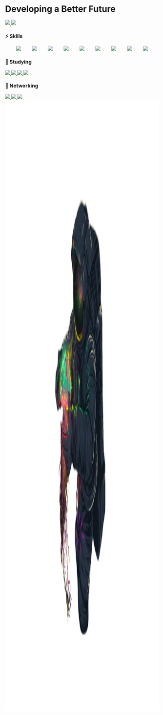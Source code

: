 ### <h1>Developing a Better Future</h1>

 <div>
   <a href="https://github.com/rogerio-alvesf">
    <img height="160em" src="https://github-readme-stats.vercel.app/api?username=rogerio-alvesf&show_icons=true&theme=monokai&count_private=true"/>
    <img height="160em" src="https://github-readme-stats.vercel.app/api/top-langs/?username=rogerio-alvesf&layout=compact&angs_count=7&theme=monokai"/>
   </a>
</div>
 
 ### ⚡ Skills
 <div style="display:flex; justify-content: space-evenly;">
 
<img src="https://img.shields.io/badge/html5-5E5E5E?logo=Html5&style=for-the-badge&labelColor=000000"/>
 
<img src="https://img.shields.io/badge/css3-5E5E5E?logo=Css3&style=for-the-badge&labelColor=000000"/>

<a href="https://www.javascript.com/" target="_blank">
 <img src="https://img.shields.io/badge/javascript-5E5E5E?logo=JavaScript&style=for-the-badge&labelColor=000000"/>
</a>

<a href="https://www.microsoft.com/en-us/sql-server/sql-server-2019" target="_blank">
  <img src="https://img.shields.io/badge/-Sql%20server-5E5E5E?logo=Microsoft%20SQL%20Server&style=for-the-badge&labelColor=000000"/>
</a>

<a href="https://www.mysql.com" target="_blank">
 <img src="https://img.shields.io/badge/MySQL-5E5E5E?logo=MySQL&style=for-the-badge&labelColor=dddddd"/>
</a>

<a href="https://git-scm.com" target="_blank">
 <img src="https://img.shields.io/badge/git-5E5E5E?logo=Git&style=for-the-badge&labelColor=000000"/>
</a>

<a href="https://www.markdownguide.org/getting-started/" target="_blank">
 <img src="https://img.shields.io/badge/markdown-5E5E5E?logo=Markdown&style=for-the-badge&labelColor=000000"/>
</a>

<a href="https://material-ui.com/" target="_blank">
 <img src="https://img.shields.io/badge/material%20UI-5E5E5E?logo=Material-UI&style=for-the-badge&labelColor=000000"/>
</a>

<a href="https://figma.com/" target="_blank">
 <img src="https://img.shields.io/badge/Figma-5E5E5E?logo=Figma&style=for-the-badge&labelColor=000000"/>
</a>
 </div>

### 📖 Studying

<a href="https://reactjs.org" target="_blank">
 <img src="https://img.shields.io/badge/react-5E5E5E?logo=react&style=for-the-badge&labelColor=000000"/>
</a>
 
<a href="https://www.typescriptlang.org" target="_blank">
 <img src="https://img.shields.io/badge/typescript-5E5E5E?logo=TypeScript&style=for-the-badge&labelColor=000000"/>
</a>
 
<a href="https://azure.microsoft.com/en-us/" target="_blank">
 <img src="https://img.shields.io/badge/Azure-5E5E5E?logo=Microsoft%20Azure&style=for-the-badge&labelColor=000000"/>
</a>
 
<a href="https://www.java.com/" target="_blank">
 <img src="https://img.shields.io/badge/java-5E5E5E?logo=Java&style=for-the-badge&labelColor=000000"/>
</a>
 
### 🔌 Networking
 
<a href="https://www.linkedin.com/in/rogerio-filho-9034481b1" target="_blank">
 <img src="https://img.shields.io/badge/Linkedin-5E5E5E?logo=Linkedin&style=for-the-badge&labelColor=000000"/>
</a>
 
<a href="mailto:rogeriobusiness@protonmail.com" target="_blank">
 <img src="https://img.shields.io/badge/Protonmail-5E5E5E?logo=Protonmail&style=for-the-badge&labelColor=000000"/>
</a>
 
<a href="https://www.instagram.com/rogerio_alvesf/" target="_blank">
 <img src="https://img.shields.io/badge/Instagram-5E5E5E?logo=Instagram&style=for-the-badge&labelColor=000000"/>
</a>

<img src="space-removebg.png" alt="Imagem de um Astronauta" style="height: 50vh;">
